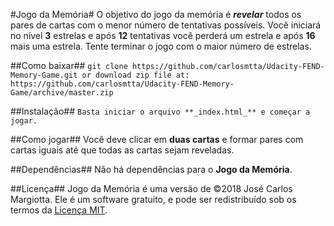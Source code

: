 #Jogo da Memória#
O objetivo do jogo da memória é **_revelar_** todos os pares de cartas com o menor número de tentativas possíveis. Você iniciará no nível **3** estrelas e após **12** tentativas você perderá um estrela e após **16** mais uma estrela. Tente terminar o jogo com o maior número de estrelas.

##Como baixar##
`git clone https://github.com/carlosmtta/Udacity-FEND-Memory-Game.git or download zip file at: https://github.com/carlosmtta/Udacity-FEND-Memory-Game/archive/master.zip` 

##Instalação##
`Basta iniciar o arquivo **_index.html_** e começar a jogar.`

##Como jogar##
Você deve clicar em **duas cartas** e formar pares com cartas iguais até que todas as cartas sejam reveladas.

##Dependências##
Não há dependências para o **Jogo da Memória**.

##Licença##
Jogo da Memória é uma versão de ©2018 José Carlos Margiotta. Ele é um software gratuito, e pode ser redistribuído sob os termos da [Licença MIT](https://choosealicense.com/licenses/mit/).
